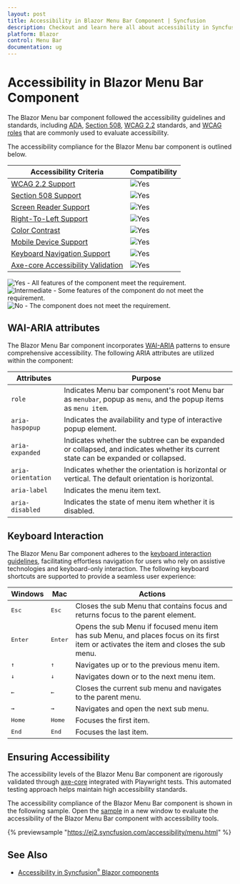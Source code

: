 ```yaml
---
layout: post
title: Accessibility in Blazor Menu Bar Component | Syncfusion
description: Checkout and learn here all about accessibility in Syncfusion Blazor Menu Bar component and much more.
platform: Blazor
control: Menu Bar
documentation: ug
---
```


# Accessibility in Blazor Menu Bar Component

The Blazor Menu bar component followed the accessibility guidelines and standards, including [ADA](https://www.ada.gov/), [Section 508](https://www.section508.gov/), [WCAG 2.2](https://www.w3.org/TR/WCAG22/) standards, and [WCAG roles](https://www.w3.org/TR/wai-aria/#roles) that are commonly used to evaluate accessibility.

The accessibility compliance for the Blazor Menu bar component is outlined below.

| Accessibility Criteria | Compatibility |
| -- | -- |
| [WCAG 2.2 Support](../common/accessibility#accessibility-standards) | <img src="https://cdn.syncfusion.com/content/images/landing-page/yes.png" alt="Yes"> |
| [Section 508 Support](../common/accessibility#accessibility-standards) | <img src="https://cdn.syncfusion.com/content/images/landing-page/yes.png" alt="Yes"> |
| [Screen Reader Support](../common/accessibility#screen-reader-support) | <img src="https://cdn.syncfusion.com/content/images/landing-page/yes.png" alt="Yes">  |
| [Right-To-Left Support](../common/accessibility#right-to-left-support) | <img src="https://cdn.syncfusion.com/content/images/landing-page/yes.png" alt="Yes"> |
| [Color Contrast](../common/accessibility#color-contrast) | <img src="https://cdn.syncfusion.com/content/images/landing-page/yes.png" alt="Yes"> |
| [Mobile Device Support](../common/accessibility#mobile-device-support) | <img src="https://cdn.syncfusion.com/content/images/landing-page/yes.png" alt="Yes"> |
| [Keyboard Navigation Support](../common/accessibility#keyboard-navigation-support) |<img src="https://cdn.syncfusion.com/content/images/landing-page/yes.png" alt="Yes"> |
| [Axe-core Accessibility Validation](../common/accessibility#ensuring-accessibility) | <img src="https://cdn.syncfusion.com/content/images/landing-page/yes.png" alt="Yes"> |

<style>
    .post .post-content img {
        display: inline-block;
        margin: 0.5em 0;
    }
</style>
<div><img src="https://cdn.syncfusion.com/content/images/landing-page/yes.png" alt="Yes"> - All features of the component meet the requirement.</div>

<div><img src="https://cdn.syncfusion.com/content/images/landing-page/intermediate.png" alt="Intermediate"> - Some features of the component do not meet the requirement.</div>

<div><img src="https://cdn.syncfusion.com/content/images/landing-page/no.png" alt="No"> - The component does not meet the requirement.</div>

## WAI-ARIA attributes

The Blazor Menu Bar component incorporates [WAI-ARIA](https://www.w3.org/WAI/ARIA/apg/patterns/menubar/) patterns to ensure comprehensive accessibility. The following ARIA attributes are utilized within the component:

| Attributes | Purpose |
| --- | --- |
| `role` | Indicates Menu bar component's root Menu bar as `menubar`, popup as `menu`, and the popup items as `menu item`. |
| `aria-haspopup` | Indicates the availability and type of interactive popup element. |
| `aria-expanded` | Indicates whether the subtree can be expanded or collapsed, and indicates whether its current state can be expanded or collapsed. |
| `aria-orientation` | Indicates whether the orientation is horizontal or vertical. The default orientation is horizontal. |
| `aria-label` | Indicates the menu item text. |
| `aria-disabled` | Indicates the state of menu item whether it is disabled. |

## Keyboard Interaction

The Blazor Menu Bar component adheres to the [keyboard interaction guidelines](https://www.w3.org/WAI/ARIA/apg/patterns/menubar/#keyboardinteraction), facilitating effortless navigation for users who rely on assistive technologies and keyboard-only interaction. The following keyboard shortcuts are supported to provide a seamless user experience:

| Windows | Mac | Actions |
| --- | --- | --- |
| <kbd>Esc</kbd> | <kbd>Esc</kbd> | Closes the sub Menu that contains focus and returns focus to the parent element. |
| <kbd>Enter</kbd> | <kbd>Enter</kbd> | Opens the sub Menu if focused menu item has sub Menu, and places focus on its first item or activates the item and closes the sub menu. |
| <kbd>↑</kbd> | <kbd>↑</kbd> | Navigates up or to the previous menu item. |
| <kbd>↓</kbd> | <kbd>↓</kbd> | Navigates down or to the next menu item. |
| <kbd>←</kbd> | <kbd>←</kbd> | Closes the current sub menu and navigates to the parent menu. |
| <kbd>→</kbd> | <kbd>→</kbd> | Navigates and open the next sub menu. |
| <kbd>Home</kbd> | <kbd>Home</kbd> | Focuses the first item. |
| <kbd>End</kbd> | <kbd>End</kbd> | Focuses the last item.

## Ensuring Accessibility

The accessibility levels of the Blazor Menu Bar component are rigorously validated through [axe-core](https://www.nuget.org/packages/Deque.AxeCore.Playwright) integrated with Playwright tests. This automated testing approach helps maintain high accessibility standards.

The accessibility compliance of the Blazor Menu Bar component is shown in the following sample. Open the [sample](https://blazor.syncfusion.com/accessibility/menu) in a new window to evaluate the accessibility of the Blazor Menu Bar component with accessibility tools.

{% previewsample "https://ej2.syncfusion.com/accessibility/menu.html" %}

## See Also

* [Accessibility in Syncfusion<sup style="font-size:70%">&reg;</sup> Blazor components](https://blazor.syncfusion.com/documentation/common/accessibility)